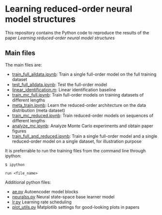 # Learning reduced-order neural model structures

This repository contains the Python code to reproduce the results of the paper *Learning reduced-order neural model structures*


## Main files

The main files are:

* [train_full_alldata.ipynb](train_full_alldata.ipynb): Train a single full-order model on the full training dataset
* [test_full_alldata.ipynb](test_full_alldata.ipynb): Test the full-order model
* [linear_identification.m](linear_identification.m): Linear identification baseline
* [train_mc_full.ipynb](train_mc_full.ipynb): Train full-order models on training datasets of different lengths
* [meta_train.ipynb](meta_train.ipynb): Learn the reduced-order architecture on the data distribution (meta dataset)
* [train_mc_reduced.ipynb](train_mc_reduced.ipynb): Train reduced-order models on sequences of different lengths
* [analyze_mc.ipynb](analyze_mc.ipynb): Analyze Monte Carlo experiments and obtain paper figures
* [train_full_and_reduced.ipynb](train_full_and_reduced.ipynb): Train a single full-order model and a single reduced-order model on a single dataset, for illustration purpose

It is preferrable to run the training files from the command line through ipython:

``
$ ipython 
``

``
run <file_name>
``

Additional python files:

* [ae.py](ae.py) Autoencoder model blocks
* [neuralss.py](neuralss.py) Neural state-space base learner model
* [lr.py](lr.py) Learning rate scheduling
* [plot_utils.py](plot_utils.py) Matplotlib settings for good-looking plots in papers

